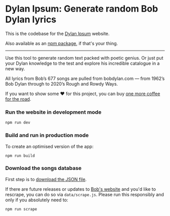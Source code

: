 # Dylan Ipsum: Generate random Bob Dylan lyrics

This is the codebase for the [Dylan Ipsum](https://brody.fyi/dylan-ipsum) website.

Also available as an [npm package](https://github.com/brodysmith1/dylan-ipsum-npm), if that's your thing.

<hr>

Use this tool to generate random text packed with poetic genius. Or just put your Dylan knowledge to the test and explore his incredible catalogue in a new way.

All lyrics from Bob’s 677 songs are pulled from bobdylan.com — from 1962’s Bob Dylan through to 2020’s Rough and Rowdy Ways.

If you want to show some ❤️ for this project, you can buy <a href="https://www.buymeacoffee.com/brods">one more coffee for the road</a>.

### Run the website in development mode

```
npm run dev
```

### Build and run in production mode

To create an optimised version of the app:

```
npm run build
```

### Download the songs database

First step is to <a href="https://www.dylanlyrics.app/downloads/songs.json" download>download the JSON file</a>.

If there are future releases or updates to <a href="https://www.bobdylan.com/">Bob's website</a> and you'd like to rescrape, you can do so via `data/scrape.js`. Please run this responsibly and only if you absolutely need to:

```
npm run scrape
```
